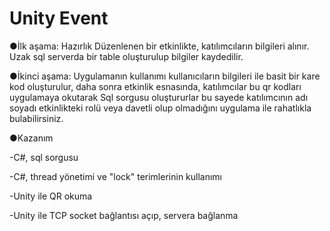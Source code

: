 # Unity Event
●İlk aşama: Hazırlık
Düzenlenen bir etkinlikte, katılımcıların bilgileri alınır.
Uzak sql serverda bir table oluşturulup bilgiler kaydedilir.

●İkinci aşama: Uygulamanın kullanımı
kullanıcıların bilgileri ile basit bir kare kod oluşturulur,
daha sonra etkinlik esnasında, katılımcılar bu qr kodları uygulamaya okutarak Sql sorgusu oluştururlar
bu sayede katılımcının adı soyadı etkinlikteki rolü veya davetli olup olmadığını uygulama ile rahatlıkla bulabilirsiniz.

●Kazanım

-C#, sql sorgusu

-C#, thread yönetimi ve "lock" terimlerinin kullanımı

-Unity ile QR okuma

-Unity ile TCP socket bağlantısı açıp, servera bağlanma

